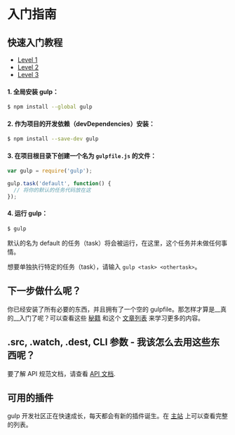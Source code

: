# 入门指南

## 快速入门教程

- [Level 1](https://github.com/zhuowenli/Front-End-Architecture/tree/master/demo/gulp/level-1)
- [Level 2](https://github.com/zhuowenli/Front-End-Architecture/tree/master/demo/gulp/level-2)
- [Level 3](https://github.com/zhuowenli/Front-End-Architecture/tree/master/demo/gulp/level-3)

#### 1. 全局安装 gulp：

```sh
$ npm install --global gulp
```

#### 2. 作为项目的开发依赖（devDependencies）安装：

```sh
$ npm install --save-dev gulp
```

#### 3. 在项目根目录下创建一个名为 `gulpfile.js` 的文件：

```js
var gulp = require('gulp');

gulp.task('default', function() {
  // 将你的默认的任务代码放在这
});
```

#### 4. 运行 gulp：

```sh
$ gulp
```

默认的名为 default 的任务（task）将会被运行，在这里，这个任务并未做任何事情。

想要单独执行特定的任务（task），请输入 `gulp <task> <othertask>`。

## 下一步做什么呢？

你已经安装了所有必要的东西，并且拥有了一个空的 gulpfile。那怎样才算是__真的__入门了呢？可以查看这些 [秘籍](recipes) 和这个 [文章列表](README.md#articles) 来学习更多的内容。

## .src, .watch, .dest, CLI 参数 - 我该怎么去用这些东西呢？

要了解 API 规范文档，请查看 [API 文档](API.md).

## 可用的插件

gulp 开发社区正在快速成长，每天都会有新的插件诞生。在 [主站](http://gulpjs.com/plugins/) 上可以查看完整的列表。
